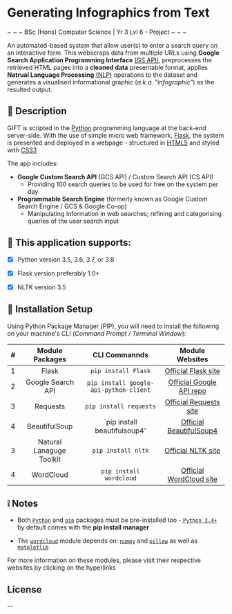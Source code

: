 # Generating Infographics from Text #
~ ~ ~ BSc (Hons) Computer Science | Yr 3 Lvl 6 - Project ~ ~ ~


An automated-based system that allow user(s) to enter a search query on an interactive form. This webscraps data from multiple URLs using  **Google Search Application Programming Interface** [(GS API)](https://github.com/googleapis/google-api-python-client "Click to see more info about GS API"), preprocesses the retrieved HTML pages into a **cleaned data** presentable format, applies **Natrual Language Processing** [(NLP)](https://en.wikipedia.org/wiki/Natural_language_processing "Click for more info in NLP") operations to the dataset and generates a visualised informational graphic (_a.k.a. "infographic"_) as the resulted output.

## :page_facing_up: Description
GIFT is scripted in the [Python](https://www.python.org/) programming language at the back-end server-side.
With the use of simple micro web framework, [Flask](https://pypi.org/project/Flask/), the system is presented and deployed in a webpage -
structured in [HTML5](https://www.w3.org/standards/webdesign/htmlcss) and styled with [CSS3](https://www.w3.org/standards/webdesign/htmlcss)

The app includes:
  * **Google Custom Search API** (GCS API) / Custom Search API (CS API)
    * Providing 100 search queries to be used for free on the system per day
  * **Programmable Search Engine** (formerly known as Google Custom Search Engine / GCS & Google Co-op)
    * Manipulating information in web searches; refining and categorising queries of the user search input 

## :link: This application supports:
  - [x] Python version 3.5, 3.6, 3.7, or 3.8
  - [x] Flask version preferably 1.0+
  - [x] NLTK version 3.5


## :wrench: Installation Setup
Using Python Package Manager (PIP), you will need to install the following on your machine's CLI (_Command Prompt / Terminal Window_): 

_#_ | Module Packages | CLI Commannds | Module Websites
| :---: | :---: | :---: | :---:
 1  |  Flask                       | `pip install Flask`                        | [Official Flask site](https://flask.palletsprojects.com/en/1.1.x/installation/#install-flask)
 2  |  Google Search API           | `pip install google-api-python-client`     | [Official Google API repo](https://github.com/googleapis/google-api-python-client)
 3  |  Requests                    | `pip install requests`               | [Official Requests site](https://requests.readthedocs.io/en/master/user/install/)
 4  |  BeautifulSoup               | `pip install beautifulsoup4'         | [Official BeautifulSoup4](https://www.crummy.com/software/BeautifulSoup/bs4/doc/index.html)
 3  |  Natural Lanaguge Toolkit    | `pip install nltk`                   | [Official NLTK site](https://www.nltk.org/install.html)
 4  |  WordCloud                   | `pip install wordcloud`              | [Official WordCloud site](https://amueller.github.io/word_cloud/https://pypi.org/project/wordcloud/)



## :grey_exclamation: Notes
 * Both [`Python`](https://www.python.org/downloads/) and [`pip`](https://packaging.python.org/tutorials/installing-packages/) packages must be pre-installed too - [`Python 3.4+`](https://www.python.org/downloads/release/python-340/) by default comes with the **pip install manager**
 
 * The [`wordcloud`](https://pypi.org/project/wordcloud/) module depends on: [`numpy`](https://numpy.org/install/) and [`pillow`](https://pillow.readthedocs.io/en/stable/installation.html) as well as [`matplotlib`](https://matplotlib.org/users/installing.html) 

For more information on these modules, please visit their respective websites by clicking on the hyperlinks


## License
--
